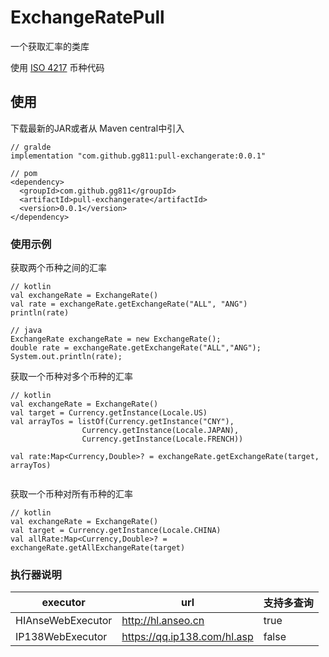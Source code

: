 # ExchangeRatePull

一个获取汇率的类库

使用 [ISO 4217](https://zh.wikipedia.org/wiki/ISO_4217) 币种代码

## 使用

下载最新的JAR或者从 Maven central中引入
```
// gralde
implementation "com.github.gg811:pull-exchangerate:0.0.1"
```
```
// pom
<dependency>
  <groupId>com.github.gg811</groupId>
  <artifactId>pull-exchangerate</artifactId>
  <version>0.0.1</version>
</dependency>
```

### 使用示例


获取两个币种之间的汇率

```
// kotlin
val exchangeRate = ExchangeRate()
val rate = exchangeRate.getExchangeRate("ALL", "ANG")
println(rate)

```
```
// java
ExchangeRate exchangeRate = new ExchangeRate();
double rate = exchangeRate.getExchangeRate("ALL","ANG");
System.out.println(rate);

```


获取一个币种对多个币种的汇率

```
// kotlin
val exchangeRate = ExchangeRate()
val target = Currency.getInstance(Locale.US)
val arrayTos = listOf(Currency.getInstance("CNY"),
                Currency.getInstance(Locale.JAPAN),
                Currency.getInstance(Locale.FRENCH))

val rate:Map<Currency,Double>? = exchangeRate.getExchangeRate(target, arrayTos)
 
```

获取一个币种对所有币种的汇率


```
// kotlin
val exchangeRate = ExchangeRate()
val target = Currency.getInstance(Locale.CHINA)
val allRate:Map<Currency,Double>? = exchangeRate.getAllExchangeRate(target)

```

### 执行器说明

executor | url | 支持多查询
---|---|---
HIAnseWebExecutor | http://hl.anseo.cn | true
IP138WebExecutor | https://qq.ip138.com/hl.asp | false
